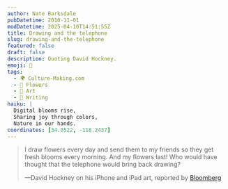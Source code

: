 ```yaml
---
author: Nate Barksdale
pubDatetime: 2010-11-01
modDatetime: 2025-04-10T14:51:55Z
title: Drawing and the telephone
slug: drawing-and-the-telephone
featured: false
draft: false
description: Quoting David Hockney.
emoji: 🌸
tags:
  - 🌍 Culture-Making.com
  - 🌸 Flowers
  - 🎨 Art
  - 📝 Writing
haiku: |
  Digital blooms rise,  
  Sharing joy through colors,  
  Nature in our hands.
coordinates: [34.0522, -118.2437]
---
```


> I draw flowers every day and send them to my friends so they get fresh blooms every morning. And my flowers last! Who would have thought that the telephone would bring back drawing?
>
> —David Hockney on his iPhone and iPad art, reported by [Bloomberg](http://web.archive.org/web/20150111161939/http://www.bloomberg.com:80/news/2010-04-25/david-hockney-s-ipad-doodles-evoke-high-tech-stained-glass-martin-gayford.html)

